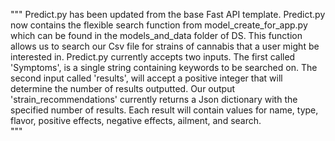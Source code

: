 """
Predict.py has been updated from the base Fast API template. Predict.py now contains the flexible search function from
model_create_for_app.py which can be found in the models_and_data folder of DS. This function allows us to search our 
Csv file for strains of cannabis that a user might be interested in. Predict.py currently accepts two inputs.
The first called 'Symptoms', is a single string containing keywords to be searched on. The second input called 'results',
will accept a positive integer that will determine the number of results outputted. Our output 'strain_recommendations' currently
returns a Json dictionary with the specified number of results. Each result will contain values for name, type, flavor, positive effects,
negative effects, ailment, and search.  
"""
